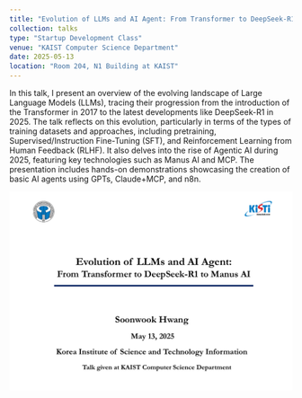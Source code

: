 ```yaml
---
title: "Evolution of LLMs and AI Agent: From Transformer to DeepSeek-R1 to Manus AI"
collection: talks
type: "Startup Development Class"
venue: "KAIST Computer Science Department"
date: 2025-05-13
location: "Room 204, N1 Building at KAIST"
---
```

In this talk, I present an overview of the evolving landscape of Large Language Models (LLMs), tracing their progression from the introduction of the Transformer in 2017 to the latest developments like DeepSeek-R1 in 2025. The talk reflects on this evolution, particularly in terms of the types of training datasets and approaches, including pretraining, Supervised/Instruction Fine-Tuning (SFT), and Reinforcement Learning from Human Feedback (RLHF). It also delves into the rise of Agentic AI during 2025, featuring key technologies such as Manus AI and MCP. The presentation includes hands-on demonstrations showcasing the creation of basic AI agents using GPTs, Claude+MCP, and n8n.

<img src='/images/KAIST_class_spring_2025.png'>
